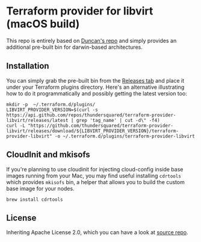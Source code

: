 # Terraform provider for libvirt (macOS build)

This repo is entirely based on [Duncan's repo](https://github.com/dmacvicar/terraform-provider-libvirt) and simply provides an additional pre-built bin for darwin-based architectures.

## Installation

You can simply grab the pre-built bin from the [Releases tab](https://github.com/thundersquared/terraform-provider-libvirt/releases) and place it under your Terraform plugins directory. Here's an alternative illustrating how to do it programmatically and possibly getting the latest version too:

```shell script
mkdir -p  ~/.terraform.d/plugins/
LIBVIRT_PROVIDER_VERSION=$(curl -s https://api.github.com/repos/thundersquared/terraform-provider-libvirt/releases/latest | grep 'tag_name' | cut -d\" -f4)
curl -L "https://github.com/thundersquared/terraform-provider-libvirt/releases/download/${LIBVIRT_PROVIDER_VERSION}/terraform-provider-libvirt" -o ~/.terraform.d/plugins/terraform-provider-libvirt
```

## CloudInit and mkisofs

If you're planning to use cloudinit for injecting cloud-config inside base images running from your Mac, you may find useful installing `cdrtools` which provides `mkisofs` bin, a helper that allows you to build the custom base image for your nodes.

```shell script
brew install cdrtools
```

## License

Inheriting Apache License 2.0, which you can have a look at [source repo](https://github.com/dmacvicar/terraform-provider-libvirt/blob/master/LICENSE).

